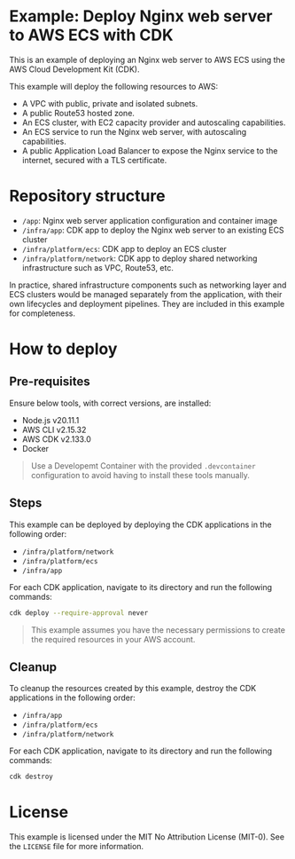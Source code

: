 # Example: Deploy Nginx web server to AWS ECS with CDK

This is an example of deploying an Nginx web server to AWS ECS using the AWS Cloud Development Kit (CDK).

This example will deploy the following resources to AWS:
- A VPC with public, private and isolated subnets.
- A public Route53 hosted zone.
- An ECS cluster, with EC2 capacity provider and autoscaling capabilities.
- An ECS service to run the Nginx web server, with autoscaling capabilities.
- A public Application Load Balancer to expose the Nginx service to the internet, secured with a TLS certificate.

# Repository structure

- `/app`: Nginx web server application configuration and container image
- `/infra/app`: CDK app to deploy the Nginx web server to an existing ECS cluster
- `/infra/platform/ecs`: CDK app to deploy an ECS cluster
- `/infra/platform/network`: CDK app to deploy shared networking infrastructure such as VPC, Route53, etc.

In practice, shared infrastructure components such as networking layer and ECS clusters would be managed separately from the application, with their own lifecycles and deployment pipelines. They are included in this example for completeness.

# How to deploy

## Pre-requisites

Ensure below tools, with correct versions, are installed:

- Node.js v20.11.1
- AWS CLI v2.15.32
- AWS CDK v2.133.0
- Docker

> Use a Developemt Container with the provided `.devcontainer` configuration to avoid having to install these tools manually.

## Steps

This example can be deployed by deploying the CDK applications in the following order:

- `/infra/platform/network`
- `/infra/platform/ecs`
- `/infra/app`

For each CDK application, navigate to its directory and run the following commands:

```bash
cdk deploy --require-approval never
```

> This example assumes you have the necessary permissions to create the required resources in your AWS account.

## Cleanup

To cleanup the resources created by this example, destroy the CDK applications in the following order:

- `/infra/app`
- `/infra/platform/ecs`
- `/infra/platform/network`

For each CDK application, navigate to its directory and run the following commands:

```bash
cdk destroy
```

# License

This example is licensed under the MIT No Attribution License (MIT-0). See the `LICENSE` file for more information.
